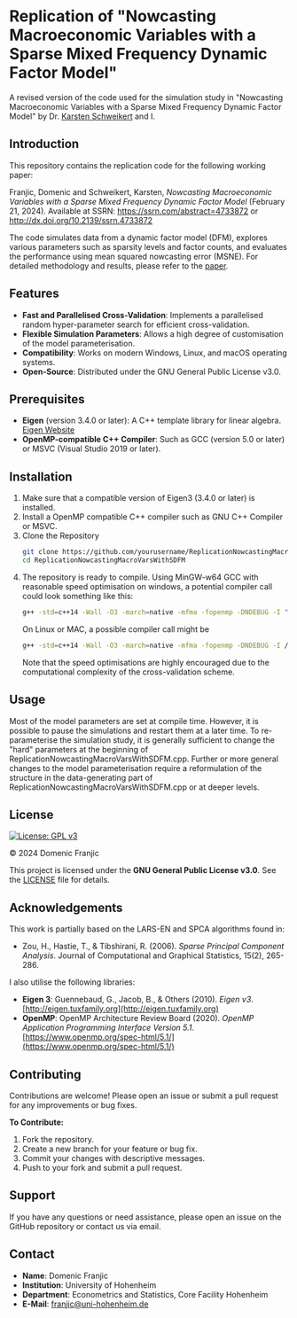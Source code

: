 # Replication of "Nowcasting Macroeconomic Variables with a Sparse Mixed Frequency Dynamic Factor Model"
A revised version of the code used for the simulation study in "Nowcasting Macroeconomic Variables with a Sparse Mixed Frequency Dynamic Factor Model" by Dr. [Karsten Schweikert](https://github.com/karstenschweikert) and I.

## Introduction

This repository contains the replication code for the following working paper:

Franjic, Domenic and Schweikert, Karsten, *Nowcasting Macroeconomic Variables with a Sparse Mixed Frequency Dynamic Factor Model* (February 21, 2024). Available at SSRN: https://ssrn.com/abstract=4733872 or http://dx.doi.org/10.2139/ssrn.4733872

The code simulates data from a dynamic factor model (DFM), explores various parameters such as sparsity levels and factor counts, and evaluates the performance using mean squared nowcasting error (MSNE). For detailed methodology and results, please refer to the [paper](https://ssrn.com/abstract=4733872).

## Features

- **Fast and Parallelised Cross-Validation**: Implements a parallelised random hyper-parameter search for efficient cross-validation.
- **Flexible Simulation Parameters**: Allows a high degree of customisation of the model parameterisation.
- **Compatibility**: Works on modern Windows, Linux, and macOS operating systems.
- **Open-Source**: Distributed under the GNU General Public License v3.0.

## Prerequisites

- **Eigen** (version 3.4.0 or later): A C++ template library for linear algebra. [Eigen Website](https://eigen.tuxfamily.org/)
- **OpenMP-compatible C++ Compiler**: Such as GCC (version 5.0 or later) or MSVC (Visual Studio 2019 or later).

## Installation

1. Make sure that a compatible version of Eigen3 (3.4.0 or later) is installed.
2. Install a OpenMP compatible C++ compiler such as GNU C++ Compiler or MSVC.
3. Clone the Repository
   ```bash
   git clone https://github.com/yourusername/ReplicationNowcastingMacroVarsWithSDFM.git
   cd ReplicationNowcastingMacroVarsWithSDFM
4. The repository is ready to compile. Using MinGW-w64 GCC with reasonable speed optimisation on windows, a potential compiler call could look something like this:
   ```bash
   g++ -std=c++14 -Wall -O3 -march=native -mfma -fopenmp -DNDEBUG -I "C:\Path\To\Eigen" ReplicationNowcastingMacroVarsWithSDFM.cpp Internals\*.cpp -o ReplicationNowcastingMacroVarsWithSDFM.exe
   ```
   On Linux or MAC, a possible compiler call might be
   ```bash
   g++ -std=c++14 -Wall -O3 -march=native -mfma -fopenmp -DNDEBUG -I /path/to/eigen3 ReplicationNowcastingMacroVarsWithSDFM.cpp Internals/*.cpp -o ReplicationNowcastingMacroVarsWithSDFM
   ```
   Note that the speed optimisations are highly encouraged due to the computational complexity of the cross-validation scheme.

## Usage

Most of the model parameters are set at compile time. However, it is possible to pause the simulations and restart them at a later time. To re-parameterise the simulation study, it is generally sufficient to change the "hard" parameters at the beginning of ReplicationNowcastingMacroVarsWithSDFM.cpp. Further or more general changes to the model parameterisation require a reformulation of the structure in the data-generating part of ReplicationNowcastingMacroVarsWithSDFM.cpp or at deeper levels.

## License

[![License: GPL v3](https://img.shields.io/badge/License-GPLv3-blue.svg)](LICENSE)

© 2024 Domenic Franjic

This project is licensed under the **GNU General Public License v3.0**. See the [LICENSE](LICENSE) file for details.

## Acknowledgements

This work is partially based on the LARS-EN and SPCA algorithms found in:

- Zou, H., Hastie, T., & Tibshirani, R. (2006). *Sparse Principal Component Analysis*. Journal of Computational and Graphical Statistics, 15(2), 265-286.

I also utilise the following libraries:

- **Eigen 3**: Guennebaud, G., Jacob, B., & Others (2010). *Eigen v3*. [http://eigen.tuxfamily.org](http://eigen.tuxfamily.org)
- **OpenMP**: OpenMP Architecture Review Board (2020). *OpenMP Application Programming Interface Version 5.1*. [https://www.openmp.org/spec-html/5.1/](https://www.openmp.org/spec-html/5.1/)

## Contributing

Contributions are welcome! Please open an issue or submit a pull request for any improvements or bug fixes.

**To Contribute:**

1. Fork the repository.
2. Create a new branch for your feature or bug fix.
3. Commit your changes with descriptive messages.
4. Push to your fork and submit a pull request.

## Support

If you have any questions or need assistance, please open an issue on the GitHub repository or contact us via email.

## Contact

- **Name**: Domenic Franjic
- **Institution**: University of Hohenheim
- **Department**: Econometrics and Statistics, Core Facility Hohenheim
- **E-Mail**: franjic@uni-hohenheim.de
